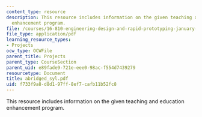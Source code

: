 ```yaml
---
content_type: resource
description: This resource includes information on the given teaching and education
  enhancement program.
file: /courses/16-810-engineering-design-and-rapid-prototyping-january-iap-2005/f733f9a8d8d197ff8ef7cafb11b52fc8_abridged_syl.pdf
file_type: application/pdf
learning_resource_types:
- Projects
ocw_type: OCWFile
parent_title: Projects
parent_type: CourseSection
parent_uid: e89fade9-721e-eee0-98ac-f554d7439279
resourcetype: Document
title: abridged_syl.pdf
uid: f733f9a8-d8d1-97ff-8ef7-cafb11b52fc8
---
```

This resource includes information on the given teaching and education enhancement program.

